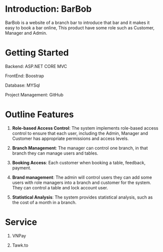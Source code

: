 # Introduction: BarBob
BarBob is a website of a branch bar to introduce that bar and it makes it easy to book a bar online, This product have some role such as Customer, Manager and Admin.

# Getting Started

Backend: ASP.NET CORE MVC

FrontEnd: Boostrap

Database: MYSql

Project Management: GitHub

# Outline Features
1. **Role-based Access Control**: The system implements role-based access control to ensure that each user, including the Admin, Manager and Customer has appropriate permissions and access levels.

2. **Branch Management**: The manager can control one branch, in that branch they can manage users and tables.

3. **Booking Access**: Each customer when booking a table, feedback, payment.

4. **Brand management**: The admin will control users they can add some users with role managers into a branch and customer for the system. They can control a table and lock account user.

5. **Statistical Analysis**: The system provides statistical analysis, such as the cost of a month in a branch.

# Service

1. VNPay

2. Tawk.to
